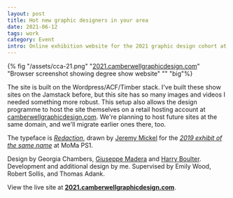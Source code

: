 ```yaml
---
layout: post
title: Hot new graphic designers in your area
date: 2021-06-12
tags: work
category: Event
intro: Online exhibition website for the 2021 graphic design cohort at Camberwell College of Arts.
---
```


{% fig "/assets/cca-21.png" "[2021.camberwellgraphicdesign.com](https://2021.camberwellgraphicdesign.com/)" "Browser screenshot showing degree show website" "" "big"%}

The site is built on the Wordpress/ACF/Timber stack. I've built these show sites on the Jamstack before, but this site has so many images and videos I needed something more robust. This setup also allows the design programme to host the site themselves on a retail hosting account at [camberwellgraphicdesign.com](https://camberwellgraphicdesign.com/). We're planning to host future sites at the same domain, and we'll migrate earlier ones there, too.

The typeface is *[Redaction](https://www.redaction.us/)*, drawn by [Jeremy Mickel](https://mckltype.com/) for the *[2019 exhibit of the same name](https://www.moma.org/calendar/exhibitions/5056?locale=en)*  at MoMa PS1.

Design by Georgia Chambers, [Giuseppe Madera](https://giuseppemadera.com/) and [Harry Boulter](https://harryboulter.com/). Development and additional design by me. Supervised by Emily Wood, Robert Sollis, and Thomas Adank. 

View the live site at **[2021.camberwellgraphicdesign.com](https://2021.camberwellgraphicdesign.com/)**.